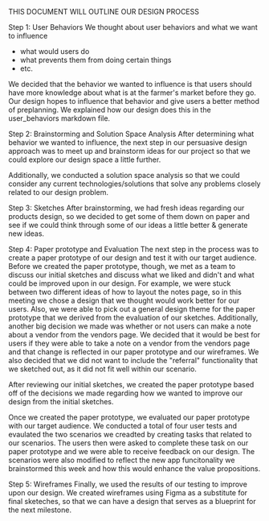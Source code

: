 THIS DOCUMENT WILL OUTLINE OUR DESIGN PROCESS

Step 1: User Behaviors
We thought about user behaviors and what we want to influence
- what would users do
- what prevents them from doing certain things
- etc.

We decided that the behavior we wanted to influence is that users should have more knowledge about what is at the farmer's market before they go.  Our design hopes to influence that behavior and give users a better method of preplanning.  We explained how our design does this in the user_behaviors markdown file.

Step 2: Brainstorming and Solution Space Analysis
After determining what behavior we wanted to influence, the next step in our persuasive design approach was to meet up and brainstorm ideas for our project so that we could explore our design space a little further. 

Additionally, we conducted a solution space analysis so that we could consider any current technologies/solutions that solve any problems closely related to our design problem.

Step 3: Sketches
After brainstorming, we had fresh ideas regarding our products design, so we decided to get some of them down on paper and see if we could think through some of our ideas a little better & generate new ideas.  

Step 4: Paper prototype and Evaluation
The next step in the process was to create a paper prototype of our design and test it with our target audience.  Before we created the paper prototype, though, we met as a team to discuss our initial sketches and discuss what we liked and didn't and what could be improved upon in our design.  For example, we were stuck between two different ideas of how to layout the notes page, so in this meeting we chose a design that we thought would work better for our users. Also, we were able to pick out a general design theme for the paper prototype that we derived from the evaluation of our sketches. Additionally, another big decision we made was whether or not users can make a note about a vendor from the vendors page.  We decided that it would be best for users if they were able to take a note on a vendor from the vendors page and that change is reflected in our paper prototype and our wireframes. We also decided that we did not want to include the "referral" functionality that we sketched out, as it did not fit well within our scenario.

After reviewing our initial sketches, we created the paper prototype based off of the decisions we made regarding how we wanted to improve our design from the initial sketches.  

Once we created the paper prototype, we evaluated our paper prototype with our target audience.  We conducted a total of four user tests and evaulated the two scenarios we creadted by creating tasks that related to our scenarios.  The users then were asked to complete these task on our paper prototype and we were able to receive feedback on our design. The scenarios were also modified to reflect the new app funcitonality we brainstormed this week and how this would enhance the value propositions.

Step 5: Wireframes
Finally, we used the results of our testing to improve upon our design.  We created wireframes using Figma as a substitute for final sketeches, so that we can have a design that serves as a blueprint for the next milestone. 
